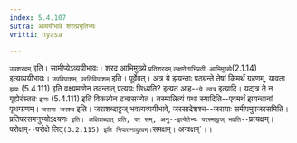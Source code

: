 ```yaml
---
index: 5.4.107
sutra: अव्ययीभावे शरत्प्रभृतिभ्यः
vritti: nyasa

---
```

`उपशरदम्` इति। सामीप्येऽव्ययीभावः। शरद आभिमुख्ये `प्रतिशरदम्` `लक्षणेनाभिप्रती आभिमुख्ये`(2.1.14) इत्यव्ययीभावः। `उपविपाशम् परतिविपाशम्` इति। पूर्वेवत्।
अत्र ये झयन्ताः पठ्यन्ते तेषां किमर्थं ग्रहणम्, यावता `झयः` (5.4.111) इति वक्ष्यमाणेन तदन्तात् प्रत्ययः सिध्यति? इत्यत आह--`ये त्वत्र` इत्यादि। यद्यत्र ते न गृह्येरंस्ततः `झयः` (5.4.111) इति विकल्पेन टच्प्रसज्येत। तस्मान्नित्यं यथा स्यादिति--एवमर्थं झयन्तानां पृथग्ग्रणम्।
`जराया जरश्च` इति। जराशब्दाट्टज् भवत्यव्ययीभावे, जरसादेशश्च--जरायाः समीपमुपजरसमिति। प्रतिपरसमनुभ्योऽक्ष्यणः` इति। अक्षिशब्दात् प्रति, पर सम्, अनु--इत्येतेभ्यः परस्माट्टज् भवति--`प्रत्यक्षम्। परोक्षम्`--`परोक्षे लिट्` (3.2.115) इति निपातनादुत्वम्। `समक्षम्। अन्वक्षम्`।।